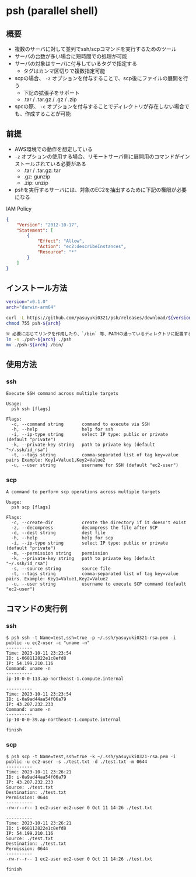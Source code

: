 # psh (parallel shell)

## 概要

- 複数のサーバに対して並列でssh/scpコマンドを実行するためのツール
- サーバの台数が多い場合に短時間での処理が可能
- サーバの対象はサーバに付与しているタグで指定する
  - タグはカンマ区切りで複数指定可能
- scpの場合、 `-z` オプションを付与することで、scp後にファイルの展開を行う
  - 下記の拡張子をサポート
  - .tar / .tar.gz / .gz / .zip
- spcの際、 `-c` オプションを付与することでディレクトリが存在しない場合でも、作成することが可能

## 前提

- AWS環境での動作を想定している
- `-z` オプションの使用する場合、リモートサーバ側に展開用のコマンドがインストールされている必要がある
  - .tar / .tar.gz: tar
  - .gz: gunzip
  - .zip: unzip
- pshを実行するサーバには、対象のEC2を抽出するために下記の権限が必要になる

IAM Policy

```json
{
    "Version": "2012-10-17",
    "Statement": [
        {
            "Effect": "Allow",
            "Action": "ec2:describeInstances",
            "Resource": "*"
        }
    ]
}
```

## インストール方法

```sh
version="v0.1.0"
arch="darwin-arm64"

curl -L https://github.com/yasuyuki0321/psh/releases/download/${version}/psh-${arch}.tar.gz | tar zxvf -
chmod 755 psh-${arch}

※ 必要に応じてリンクを作成したり、`/bin` 等、PATHの通っているディレクトリに配置する
ln -s ./psh-${arch} ./psh
mv ./psh-${arch} /bin/
```

## 使用方法

### ssh

```text
Execute SSH command across multiple targets

Usage:
  psh ssh [flags]

Flags:
  -c, --command string       command to execute via SSH
  -h, --help                 help for ssh
  -i, --ip-type string       select IP type: public or private (default "private")
  -k, --private-key string   path to private key (default "~/.ssh/id_rsa")
  -t, --tags string          comma-separated list of tag key=value pairs Example: Key1=Value1,Key2=Value2
  -u, --user string          username for SSH (default "ec2-user")
```

### scp

```text
A command to perform scp operations across multiple targets

Usage:
  psh scp [flags]

Flags:
  -c, --create-dir           create the directory if it doesn't exist
  -z, --decompress           decompress the file after SCP
  -d, --dest string          dest file
  -h, --help                 help for scp
  -i, --ip-type string       select IP type: public or private (default "private")
  -m, --permission string    permission
  -k, --private-key string   path to private key (default "~/.ssh/id_rsa")
  -s, --source string        source file
  -t, --tags string          comma-separated list of tag key=value pairs. Example: Key1=Value1,Key2=Value2
  -u, --user string          username to execute SCP command (default "ec2-user")
```

## コマンドの実行例

### ssh

```text
$ psh ssh -t Name=test,ssh=true -p ~/.ssh/yasuyuki0321-rsa.pem -i public -u ec2-user -c "uname -n"
----------
Time: 2023-10-11 23:23:54
ID: i-068112822e1c8efd8
IP: 54.199.210.116
Command: uname -n
----------
ip-10-0-0-113.ap-northeast-1.compute.internal

----------
Time: 2023-10-11 23:23:54
ID: i-0a9ad44aa54f06a79
IP: 43.207.232.233
Command: uname -n
----------
ip-10-0-0-39.ap-northeast-1.compute.internal

finish
```

### scp

```text
$ psh scp -t Name=test,ssh=true -k ~/.ssh/yasuyuki0321-rsa.pem -i public -u ec2-user -s ./test.txt -d ./test.txt -m 0644         
----------
Time: 2023-10-11 23:26:21
ID: i-0a9ad44aa54f06a79
IP: 43.207.232.233
Source: ./test.txt
Destination: ./test.txt
Permission: 0644
----------
-rw-r--r-- 1 ec2-user ec2-user 0 Oct 11 14:26 ./test.txt

----------
Time: 2023-10-11 23:26:21
ID: i-068112822e1c8efd8
IP: 54.199.210.116
Source: ./test.txt
Destination: ./test.txt
Permission: 0644
----------
-rw-r--r-- 1 ec2-user ec2-user 0 Oct 11 14:26 ./test.txt

finish
```
